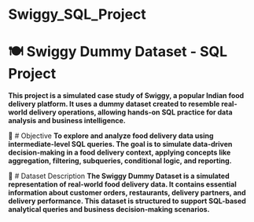 # Swiggy_SQL_Project

# 🍽 Swiggy Dummy Dataset - SQL Project

**This project is a simulated case study of Swiggy, a popular Indian food delivery platform. It uses a dummy dataset created to resemble real-world delivery operations, allowing hands-on SQL practice for data analysis and business intelligence.**

📌 # Objective
**To explore and analyze food delivery data using intermediate-level SQL queries. The goal is to simulate data-driven decision-making in a food delivery context, applying concepts like aggregation, filtering, subqueries, conditional logic, and reporting.**

🧾 # Dataset Description
**The Swiggy Dummy Dataset is a simulated representation of real-world food delivery data. It contains essential information about customer orders, restaurants, delivery partners, and delivery performance. This dataset is structured to support SQL-based analytical queries and business decision-making scenarios.**
